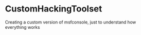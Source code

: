 # CustomHackingToolset
Creating a custom version of msfconsole, just to understand how everything works
